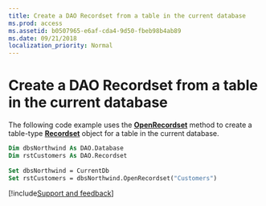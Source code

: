 ```yaml
---
title: Create a DAO Recordset from a table in the current database
ms.prod: access
ms.assetid: b0507965-e6af-cda4-9d50-fbeb98b4ab89
ms.date: 09/21/2018
localization_priority: Normal
---
```



# Create a DAO Recordset from a table in the current database

The following code example uses the **[OpenRecordset](../../../api/overview/Access.md)** method to create a table-type **[Recordset](../../../api/overview/Access.md)** object for a table in the current database.


```vb
Dim dbsNorthwind As DAO.Database 
Dim rstCustomers As DAO.Recordset 
 
Set dbsNorthwind = CurrentDb 
Set rstCustomers = dbsNorthwind.OpenRecordset("Customers") 

```

[!include[Support and feedback](~/includes/feedback-boilerplate.md)]
